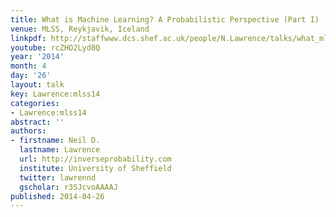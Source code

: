```yaml
---
title: What is Machine Learning? A Probabilistic Perspective (Part I)
venue: MLSS, Reykjavik, Iceland
linkpdf: http://staffwww.dcs.shef.ac.uk/people/N.Lawrence/talks/what_mlss14.pdf
youtube: rcZHO2Lyd8Q
year: '2014'
month: 4
day: '26'
layout: talk
key: Lawrence:mlss14
categories:
- Lawrence:mlss14
abstract: ''
authors:
- firstname: Neil D.
  lastname: Lawrence
  url: http://inverseprobability.com
  institute: University of Sheffield
  twitter: lawrennd
  gscholar: r3SJcvoAAAAJ
published: 2014-04-26
---
```

